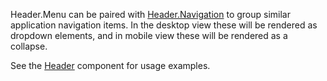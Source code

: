 Header.Menu can be paired with [Header.Navigation](#/Navigation?id=headernavigation) to group similar application navigation items. In the desktop view these will be rendered as dropdown elements, and in mobile view these will be rendered as a collapse.

See the [Header](#/Navigation?id=header) component for usage examples.
